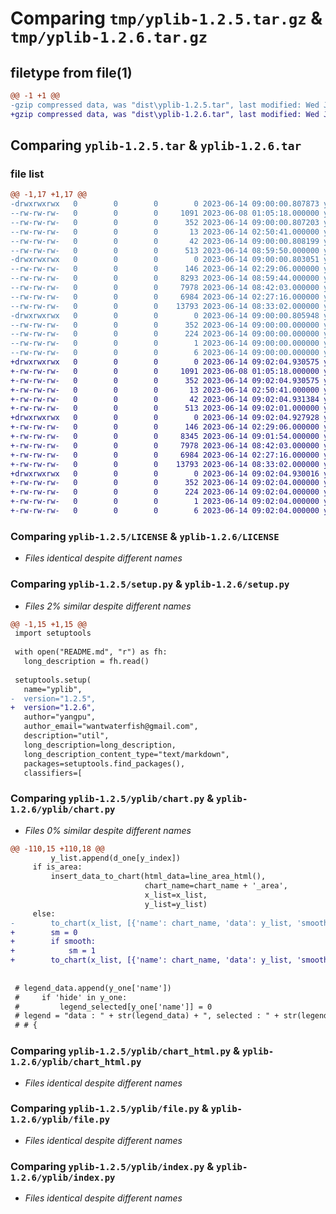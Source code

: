 # Comparing `tmp/yplib-1.2.5.tar.gz` & `tmp/yplib-1.2.6.tar.gz`

## filetype from file(1)

```diff
@@ -1 +1 @@
-gzip compressed data, was "dist\yplib-1.2.5.tar", last modified: Wed Jun 14 09:00:00 2023, max compression
+gzip compressed data, was "dist\yplib-1.2.6.tar", last modified: Wed Jun 14 09:02:04 2023, max compression
```

## Comparing `yplib-1.2.5.tar` & `yplib-1.2.6.tar`

### file list

```diff
@@ -1,17 +1,17 @@
-drwxrwxrwx   0        0        0        0 2023-06-14 09:00:00.807873 yplib-1.2.5/
--rw-rw-rw-   0        0        0     1091 2023-06-08 01:05:18.000000 yplib-1.2.5/LICENSE
--rw-rw-rw-   0        0        0      352 2023-06-14 09:00:00.807203 yplib-1.2.5/PKG-INFO
--rw-rw-rw-   0        0        0       13 2023-06-14 02:50:41.000000 yplib-1.2.5/README.md
--rw-rw-rw-   0        0        0       42 2023-06-14 09:00:00.808199 yplib-1.2.5/setup.cfg
--rw-rw-rw-   0        0        0      513 2023-06-14 08:59:50.000000 yplib-1.2.5/setup.py
-drwxrwxrwx   0        0        0        0 2023-06-14 09:00:00.803051 yplib-1.2.5/yplib/
--rw-rw-rw-   0        0        0      146 2023-06-14 02:29:06.000000 yplib-1.2.5/yplib/__init__.py
--rw-rw-rw-   0        0        0     8293 2023-06-14 08:59:44.000000 yplib-1.2.5/yplib/chart.py
--rw-rw-rw-   0        0        0     7978 2023-06-14 08:42:03.000000 yplib-1.2.5/yplib/chart_html.py
--rw-rw-rw-   0        0        0     6984 2023-06-14 02:27:16.000000 yplib-1.2.5/yplib/file.py
--rw-rw-rw-   0        0        0    13793 2023-06-14 08:33:02.000000 yplib-1.2.5/yplib/index.py
-drwxrwxrwx   0        0        0        0 2023-06-14 09:00:00.805948 yplib-1.2.5/yplib.egg-info/
--rw-rw-rw-   0        0        0      352 2023-06-14 09:00:00.000000 yplib-1.2.5/yplib.egg-info/PKG-INFO
--rw-rw-rw-   0        0        0      224 2023-06-14 09:00:00.000000 yplib-1.2.5/yplib.egg-info/SOURCES.txt
--rw-rw-rw-   0        0        0        1 2023-06-14 09:00:00.000000 yplib-1.2.5/yplib.egg-info/dependency_links.txt
--rw-rw-rw-   0        0        0        6 2023-06-14 09:00:00.000000 yplib-1.2.5/yplib.egg-info/top_level.txt
+drwxrwxrwx   0        0        0        0 2023-06-14 09:02:04.930575 yplib-1.2.6/
+-rw-rw-rw-   0        0        0     1091 2023-06-08 01:05:18.000000 yplib-1.2.6/LICENSE
+-rw-rw-rw-   0        0        0      352 2023-06-14 09:02:04.930575 yplib-1.2.6/PKG-INFO
+-rw-rw-rw-   0        0        0       13 2023-06-14 02:50:41.000000 yplib-1.2.6/README.md
+-rw-rw-rw-   0        0        0       42 2023-06-14 09:02:04.931384 yplib-1.2.6/setup.cfg
+-rw-rw-rw-   0        0        0      513 2023-06-14 09:02:01.000000 yplib-1.2.6/setup.py
+drwxrwxrwx   0        0        0        0 2023-06-14 09:02:04.927928 yplib-1.2.6/yplib/
+-rw-rw-rw-   0        0        0      146 2023-06-14 02:29:06.000000 yplib-1.2.6/yplib/__init__.py
+-rw-rw-rw-   0        0        0     8345 2023-06-14 09:01:54.000000 yplib-1.2.6/yplib/chart.py
+-rw-rw-rw-   0        0        0     7978 2023-06-14 08:42:03.000000 yplib-1.2.6/yplib/chart_html.py
+-rw-rw-rw-   0        0        0     6984 2023-06-14 02:27:16.000000 yplib-1.2.6/yplib/file.py
+-rw-rw-rw-   0        0        0    13793 2023-06-14 08:33:02.000000 yplib-1.2.6/yplib/index.py
+drwxrwxrwx   0        0        0        0 2023-06-14 09:02:04.930016 yplib-1.2.6/yplib.egg-info/
+-rw-rw-rw-   0        0        0      352 2023-06-14 09:02:04.000000 yplib-1.2.6/yplib.egg-info/PKG-INFO
+-rw-rw-rw-   0        0        0      224 2023-06-14 09:02:04.000000 yplib-1.2.6/yplib.egg-info/SOURCES.txt
+-rw-rw-rw-   0        0        0        1 2023-06-14 09:02:04.000000 yplib-1.2.6/yplib.egg-info/dependency_links.txt
+-rw-rw-rw-   0        0        0        6 2023-06-14 09:02:04.000000 yplib-1.2.6/yplib.egg-info/top_level.txt
```

### Comparing `yplib-1.2.5/LICENSE` & `yplib-1.2.6/LICENSE`

 * *Files identical despite different names*

### Comparing `yplib-1.2.5/setup.py` & `yplib-1.2.6/setup.py`

 * *Files 2% similar despite different names*

```diff
@@ -1,15 +1,15 @@
 import setuptools
 
 with open("README.md", "r") as fh:
   long_description = fh.read()
 
 setuptools.setup(
   name="yplib",
-  version="1.2.5",
+  version="1.2.6",
   author="yangpu",
   author_email="wantwaterfish@gmail.com",
   description="util",
   long_description=long_description,
   long_description_content_type="text/markdown",
   packages=setuptools.find_packages(),
   classifiers=[
```

### Comparing `yplib-1.2.5/yplib/chart.py` & `yplib-1.2.6/yplib/chart.py`

 * *Files 0% similar despite different names*

```diff
@@ -110,15 +110,18 @@
         y_list.append(d_one[y_index])
     if is_area:
         insert_data_to_chart(html_data=line_area_html(),
                              chart_name=chart_name + '_area',
                              x_list=x_list,
                              y_list=y_list)
     else:
-        to_chart(x_list, [{'name': chart_name, 'data': y_list, 'smooth': smooth}], chart_name=chart_name)
+        sm = 0
+        if smooth:
+            sm = 1
+        to_chart(x_list, [{'name': chart_name, 'data': y_list, 'smooth': sm}], chart_name=chart_name)
 
 
 # legend_data.append(y_one['name'])
 #     if 'hide' in y_one:
 #         legend_selected[y_one['name']] = 0
 # legend = "data : " + str(legend_data) + ", selected : " + str(legend_selected)
 # # {
```

### Comparing `yplib-1.2.5/yplib/chart_html.py` & `yplib-1.2.6/yplib/chart_html.py`

 * *Files identical despite different names*

### Comparing `yplib-1.2.5/yplib/file.py` & `yplib-1.2.6/yplib/file.py`

 * *Files identical despite different names*

### Comparing `yplib-1.2.5/yplib/index.py` & `yplib-1.2.6/yplib/index.py`

 * *Files identical despite different names*

